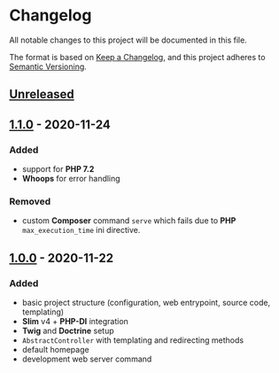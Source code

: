 # Changelog
All notable changes to this project will be documented in this file.

The format is based on [Keep a Changelog](https://keepachangelog.com/en/1.0.0/),
and this project adheres to [Semantic Versioning](https://semver.org/spec/v2.0.0.html).

## [Unreleased]

## [1.1.0] - 2020-11-24
### Added
 - support for **PHP 7.2**
 - **Whoops** for error handling

### Removed
 - custom **Composer** command `serve` which fails due to **PHP** `max_execution_time` ini directive.

## [1.0.0] - 2020-11-22
### Added
 - basic project structure (configuration, web entrypoint, source code, templating)
 - **Slim** v4 + **PHP-DI** integration
 - **Twig** and **Doctrine** setup
 - `AbstractController` with templating and redirecting methods
 - default homepage
 - development web server command

[Unreleased]: https://github.com/AymDev/Slim-Starter/compare/v1.1.0...HEAD
[1.1.0]: https://github.com/AymDev/Slim-Starter/compare/v1.0.0...v1.1.0
[1.0.0]: https://github.com/AymDev/Slim-Starter/releases/tag/v1.0.0